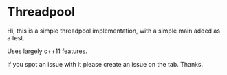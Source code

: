 # Threadpool

Hi, this is a simple threadpool implementation, with a simple main added as a test.

Uses largely c++11 features.

If you spot an issue with it please create an issue on the tab. Thanks.